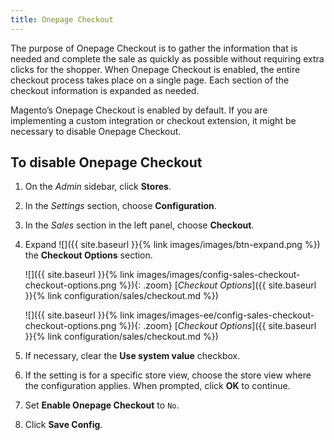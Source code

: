 ```yaml
---
title: Onepage Checkout
---
```


The purpose of Onepage Checkout is to gather the information that is needed and complete the sale as quickly as possible without requiring extra clicks for the shopper. When Onepage Checkout is enabled, the entire checkout process takes place on a single page. Each section of the checkout information is expanded as needed.

Magento’s Onepage Checkout is enabled by default. If you are implementing a custom integration or checkout extension, it might be necessary to disable Onepage Checkout.

## To disable Onepage Checkout

1. On the _Admin_ sidebar, click **Stores**.

1. In the _Settings_ section, choose **Configuration**.

1. In the _Sales_ section in the left panel, choose **Checkout**.

1. Expand ![]({{ site.baseurl }}{% link images/images/btn-expand.png %}) the **Checkout Options** section.

    <!--{% if "Default.CE Only" contains site.edition %}-->
    ![]({{ site.baseurl }}{% link images/images/config-sales-checkout-checkout-options.png %}){: .zoom}
    [_Checkout Options_]({{ site.baseurl }}{% link configuration/sales/checkout.md %})
    <!--{% endif %}-->
    <!--{% if "Default.EE-B2B" contains site.edition %}-->
    ![]({{ site.baseurl }}{% link images/images-ee/config-sales-checkout-checkout-options.png %}){: .zoom}
    [_Checkout Options_]({{ site.baseurl }}{% link configuration/sales/checkout.md %})
    <!--{% endif %}-->

1. If necessary, clear the **Use system value** checkbox.

1. If the setting is for a specific store view, choose the store view where the configuration applies. When prompted, click **OK** to continue.

1. Set **Enable Onepage Checkout** to `No`.

1. Click **Save Config**.
